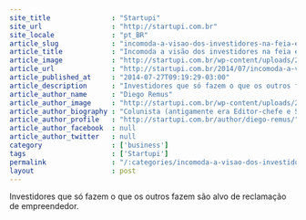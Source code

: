 ```yaml
---
site_title               : "Startupi"
site_url                 : "http://startupi.com.br"
site_locale              : "pt_BR"
article_slug             : "incomoda-a-visao-dos-investidores-na-feia-e-dura-realidade-do-mercado-de-startups"
article_title            : "Incomoda a visão dos investidores na feia e dura realidade do mercado de startups"
article_image            : "http://startupi.com.br/wp-content/uploads/2014/07/anonimo-600x250.jpg"
article_url              : "http://startupi.com.br/2014/07/incomoda-a-visao-dos-investidores-na-feia-e-dura-realidade-do-mercado-de-startups/"
article_published_at     : "2014-07-27T09:19:29-03:00"
article_description      : "Investidores que só fazem o que os outros fazem são alvo de reclamação de empreendedor."
article_author_name      : "Diego Remus"
article_author_image     : "http://startupi.com.br/wp-content/uploads/2016/04/Diego-Remus_avatar_1459968775.jpg"
article_author_biography : "Colunista (antigamente era Editor-chefe e Sócio-Diretor). Coautor do livro 'Empreendedorismo Inovador' (Ed. Évora). Jornalista profissional com ênfase em Hipermídia, cursando MBA em Gestão Econômica e Estratégica de Mercados. Realizou trabalhos em metade do Brasil e em outros 4 países. Mais infos em ."
article_author_profile   : "http://startupi.com.br/author/diego-remus/"
article_author_facebook  : null
article_author_twitter   : null
category                 : ['business']
tags                     : ['Startupi']
permalink                : "/:categories/incomoda-a-visao-dos-investidores-na-feia-e-dura-realidade-do-mercado-de-startups/"
layout                   : post
---
```


Investidores que só fazem o que os outros fazem são alvo de reclamação de empreendedor.
